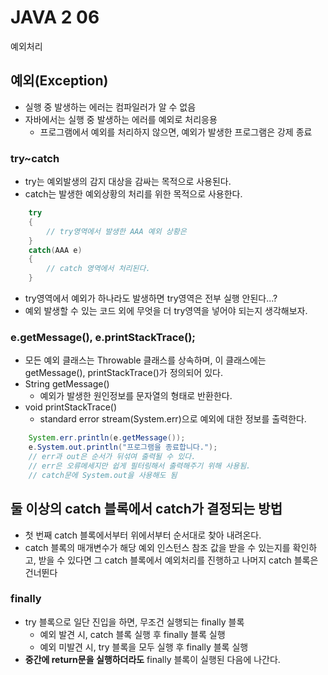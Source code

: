 # JAVA 2 06
예외처리

## 예외(Exception)
- 실행 중 발생하는 에러는 컴파일러가 알 수 없음
- 자바에서는 실행 중 발생하는 에러를 예외로 처리응용
  - 프로그램에서 예외를 처리하지 않으면, 예외가 발생한 프로그램은 강제 종료

### try~catch
- try는 예외발생의 감지 대상을 감싸는 목적으로 사용된다. 
- catch는 발생한 예외상황의 처리를 위한 목적으로 사용한다. 

``` java
    try
    {
        // try영역에서 발생한 AAA 예외 상황은
    }
    catch(AAA e)
    {
        // catch 영역에서 처리된다.
    }
```
- try영역에서 예외가 하나라도 발생하면 try영역은 전부 실행 안된다...?
- 예외 발생할 수 있는 코드 외에 무엇을 더 try영역을 넣어야 되는지 생각해보자.

### e.getMessage(), e.printStackTrace();

- 모든 예외 클래스는 Throwable 클래스를 상속하며, 이 클래스에는 getMessage(), printStackTrace()가 정의되어 있다.
- String getMessage()
  - 예외가 발생한 원인정보를 문자열의 형태로 반환한다.
- void printStackTrace()
  - standard error stream(System.err)으로 예외에 대한 정보를 출력한다.

```java
    System.err.println(e.getMessage()); 
    e.System.out.println("프로그램을 종료합니다.");
    // err과 out은 순서가 뒤섞여 출력될 수 있다.
    // err은 오류메세지만 쉽게 필터링해서 출력해주기 위해 사용됨. 
    // catch문에 System.out을 사용해도 됨
```

## 둘 이상의 catch 블록에서 catch가 결정되는 방법

- 첫 번째 catch 블록에서부터 위에서부터 순서대로 찾아 내려온다.
- catch 블록의 매개변수가 해당 예외 인스턴스 참조 값을 받을 수 있는지를 확인하고, 받을 수 있다면 그 catch 블록에서 예외처리를 진행하고 나머지 catch 블록은 건너뛴다

### finally
- try 블록으로 일단 진입을 하면, 무조건 실행되는 finally 블록 
  - 예외 발견 시, catch 블록 실행 후 finally 블록 실행
  - 예외 미발견 시, try 블록을 모두 실행 후 finally 블록 실행
- **중간에 return문을 실행하더라도** finally 블록이 실행된 다음에 나간다. 